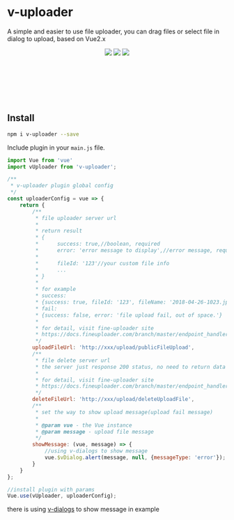 # v-uploader

A simple and easier to use file uploader, you can drag files or select file in dialog to upload, based on Vue2.x

<p align="center">
  <a href="https://www.npmjs.com/package/v-uploader"><img src="https://img.shields.io/npm/v/v-uploader.svg"></a>
  <a href="https://mit-license.org/"><img src="https://img.shields.io/badge/license-MIT-brightgreen.svg"></a>
  <a href="https://www.npmjs.com/package/v-uploader"><img src="https://img.shields.io/npm/dy/v-uploader.svg"></a>
</p>
<br><br><br><br><br>

## Install

``` bash
npm i v-uploader --save
```

Include plugin in your `main.js` file.

```js
import Vue from 'vue'
import vUploader from 'v-uploader';

/**
 * v-uploader plugin global config
 */
const uploaderConfig = vue => {
    return {
        /**
         * file uploader server url
         *
         * return result
         * {
         *      success: true,//boolean, required
         *      error: 'error message to display',//error message, required when upload fail
         *
         *      fileId: '123'//your custom file info
         *      ...
         * }
         *
         * for example
         * success:
         * {success: true, fileId: '123', fileName: '2018-04-26-1023.jpg'}
         * fail:
         * {success: false, error: 'file upload fail, out of space.'}
         *
         * for detail, visit fine-uploader site
         * https://docs.fineuploader.com/branch/master/endpoint_handlers/traditional.html
         */
        uploadFileUrl: 'http://xxx/upload/publicFileUpload',
        /**
         * file delete server url
         * the server just response 200 status, no need to return data
         *
         * for detail, visit fine-uploader site
         * https://docs.fineuploader.com/branch/master/endpoint_handlers/traditional.html
         */
        deleteFileUrl: 'http://xxx/upload/deleteUploadFile',
        /**
         * set the way to show upload message(upload fail message)
         *
         * @param vue - the Vue instance
         * @param message - upload file message
         */
        showMessage: (vue, message) => {
            //using v-dialogs to show message
            vue.$vDialog.alert(message, null, {messageType: 'error'});
        }
    }
};

//install plugin with params
Vue.use(vUploader, uploaderConfig);
```

there is using [v-dialogs](https://github.com/TerryZ/v-dialogs) to show message in example



